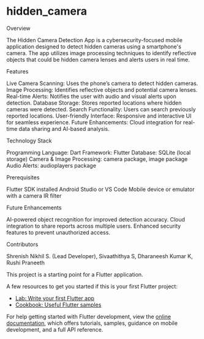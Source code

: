 # hidden_camera

Overview

The Hidden Camera Detection App is a cybersecurity-focused mobile application designed to detect hidden cameras using a smartphone's camera. The app utilizes image processing techniques to identify reflective objects that could be hidden camera lenses and alerts users in real time.


Features

Live Camera Scanning: Uses the phone’s camera to detect hidden cameras.
Image Processing: Identifies reflective objects and potential camera lenses.
Real-time Alerts: Notifies the user with audio and visual alerts upon detection.
Database Storage: Stores reported locations where hidden cameras were detected.
Search Functionality: Users can search previously reported locations.
User-friendly Interface: Responsive and interactive UI for seamless experience.
Future Enhancements: Cloud integration for real-time data sharing and AI-based analysis.

Technology Stack

Programming Language: Dart
Framework: Flutter
Database: SQLite (local storage)
Camera & Image Processing: camera package, image package
Audio Alerts: audioplayers package

Prerequisites

Flutter SDK installed
Android Studio or VS Code
Mobile device or emulator with a camera
IR filter 

Future Enhancements

AI-powered object recognition for improved detection accuracy.
Cloud integration to share reports across multiple users.
Enhanced security features to prevent unauthorized access.

Contributors

Shrenish Nikhil S. (Lead Developer),
Sivaathithya S,
Dharaneesh Kumar K,
Rushi Praneeth


This project is a starting point for a Flutter application.

A few resources to get you started if this is your first Flutter project:

- [Lab: Write your first Flutter app](https://docs.flutter.dev/get-started/codelab)
- [Cookbook: Useful Flutter samples](https://docs.flutter.dev/cookbook)

For help getting started with Flutter development, view the
[online documentation](https://docs.flutter.dev/), which offers tutorials,
samples, guidance on mobile development, and a full API reference.
